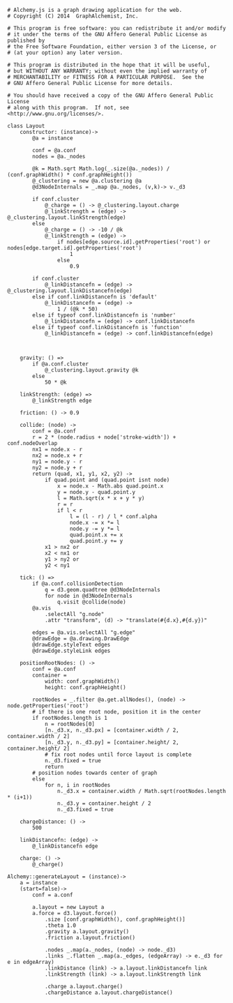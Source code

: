     # Alchemy.js is a graph drawing application for the web.
    # Copyright (C) 2014  GraphAlchemist, Inc.

    # This program is free software: you can redistribute it and/or modify
    # it under the terms of the GNU Affero General Public License as published by
    # the Free Software Foundation, either version 3 of the License, or
    # (at your option) any later version.

    # This program is distributed in the hope that it will be useful,
    # but WITHOUT ANY WARRANTY; without even the implied warranty of
    # MERCHANTABILITY or FITNESS FOR A PARTICULAR PURPOSE.  See the
    # GNU Affero General Public License for more details.

    # You should have received a copy of the GNU Affero General Public License
    # along with this program.  If not, see <http://www.gnu.org/licenses/>.

    class Layout
        constructor: (instance)->
            @a = instance

            conf = @a.conf
            nodes = @a._nodes

            @k = Math.sqrt Math.log(_.size(@a._nodes)) / (conf.graphWidth() * conf.graphHeight())
            @_clustering = new @a.clustering @a
            @d3NodeInternals = _.map @a._nodes, (v,k)-> v._d3

            if conf.cluster
                @_charge = () -> @_clustering.layout.charge
                @_linkStrength = (edge) -> @_clustering.layout.linkStrength(edge)
            else
                @_charge = () -> -10 / @k
                @_linkStrength = (edge) ->
                    if nodes[edge.source.id].getProperties('root') or nodes[edge.target.id].getProperties('root')
                        1
                    else
                        0.9

            if conf.cluster
                @_linkDistancefn = (edge) -> @_clustering.layout.linkDistancefn(edge)
            else if conf.linkDistancefn is 'default'
                @_linkDistancefn = (edge) ->
                    1 / (@k * 50)
            else if typeof conf.linkDistancefn is 'number'
                @_linkDistancefn = (edge) -> conf.linkDistancefn
            else if typeof conf.linkDistancefn is 'function'
                @_linkDistancefn = (edge) -> conf.linkDistancefn(edge)

            

        gravity: () =>
            if @a.conf.cluster
                @_clustering.layout.gravity @k
            else
                50 * @k

        linkStrength: (edge) =>
            @_linkStrength edge

        friction: () -> 0.9

        collide: (node) ->
            conf = @a.conf
            r = 2 * (node.radius + node['stroke-width']) + conf.nodeOverlap
            nx1 = node.x - r
            nx2 = node.x + r
            ny1 = node.y - r
            ny2 = node.y + r
            return (quad, x1, y1, x2, y2) ->
                if quad.point and (quad.point isnt node)
                    x = node.x - Math.abs quad.point.x
                    y = node.y - quad.point.y
                    l = Math.sqrt(x * x + y * y)
                    r = r
                    if l < r
                        l = (l - r) / l * conf.alpha
                        node.x -= x *= l
                        node.y -= y *= l
                        quad.point.x += x
                        quad.point.y += y
                x1 > nx2 or
                x2 < nx1 or
                y1 > ny2 or
                y2 < ny1

        tick: () =>
            if @a.conf.collisionDetection
                q = d3.geom.quadtree @d3NodeInternals
                for node in @d3NodeInternals
                    q.visit @collide(node)
            @a.vis
                .selectAll "g.node"
                .attr "transform", (d) -> "translate(#{d.x},#{d.y})"

            edges = @a.vis.selectAll "g.edge"
            @drawEdge = @a.drawing.DrawEdge
            @drawEdge.styleText edges
            @drawEdge.styleLink edges

        positionRootNodes: () ->
            conf = @a.conf
            container =
                width: conf.graphWidth()
                height: conf.graphHeight()

            rootNodes = _.filter @a.get.allNodes(), (node) -> node.getProperties('root')
            # if there is one root node, position it in the center
            if rootNodes.length is 1
                n = rootNodes[0]
                [n._d3.x, n._d3.px] = [container.width / 2, container.width / 2]
                [n._d3.y, n._d3.py] = [container.height/ 2, container.height/ 2]
                # fix root nodes until force layout is complete
                n._d3.fixed = true
                return
            # position nodes towards center of graph
            else
                for n, i in rootNodes
                    n._d3.x = container.width / Math.sqrt(rootNodes.length * (i+1))
                    n._d3.y = container.height / 2
                    n._d3.fixed = true

        chargeDistance: () ->
            500

        linkDistancefn: (edge) ->
            @_linkDistancefn edge

        charge: () ->
            @_charge()

    Alchemy::generateLayout = (instance)->
        a = instance
        (start=false)->
            conf = a.conf

            a.layout = new Layout a
            a.force = d3.layout.force()
                .size [conf.graphWidth(), conf.graphHeight()]
                .theta 1.0
                .gravity a.layout.gravity()
                .friction a.layout.friction()

                .nodes _.map(a._nodes, (node) -> node._d3)
                .links _.flatten _.map(a._edges, (edgeArray) -> e._d3 for e in edgeArray)
                .linkDistance (link) -> a.layout.linkDistancefn link
                .linkStrength (link) -> a.layout.linkStrength link
                
                .charge a.layout.charge()
                .chargeDistance a.layout.chargeDistance()            
